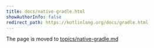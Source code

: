 ```yaml
---
title: docs/native-gradle.html
showAuthorInfo: false
redirect_path: https://kotlinlang.org/docs/gradle.html
---
```


The page is moved to [topics/native-gradle.md](docs/topics/native-gradle.md)
